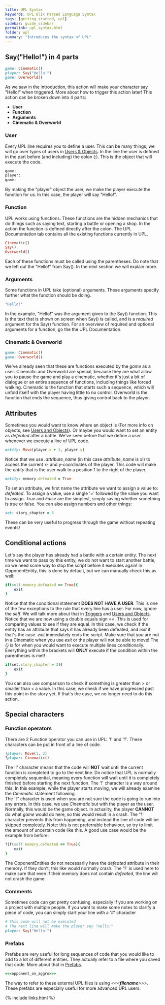 ```yaml
---
title: UPL Syntax
keywords: UPL Ulix Parsed Language Syntax
tags: [getting_started, upl]
sidebar: guide_sidebar
permalink: upl_syntax.html
folder: upl
summary: "Introduces the syntax of UPL"
---
```


## Say("Hello!") in 4 parts

```ruby
game: Cinematic()
player: Say("Hello!")
game: Overworld()
```

As we saw in the introduction, this action will make your character say "Hello!" when triggered. More about how to trigger this action later!
This action can be broken down into 4 parts:
 - **User**
 - **Function**
 - **Arguments**
 - **Cinematic & Overworld**

### User
Every UPL line requires you to define a user. This can be many things, we will go over types of users in [Users & Objects](upl_users_objects.html).
In the line the user is defined in the part before (and including) the colon (:). This is the object that will execute the code.
```ruby
game:
player:
game:
```
By making the "player" object the user, we make the player execute the function for us. In this case, the player will say "Hello!".

### Function
UPL works using functions. These functions are the hidden mechanics that do things such as saying text, starting a battle or opening a shop.
In the action the function is defined directly after the colon. The UPL Documentation tab contains all the existing functions currently in UPL.
```ruby
Cinematic()
Say()
Overworld()
```
Each of these functions must be called using the parentheses. Do note that we left out the "Hello!" from Say(). In the next section we will explain more.

### Arguments
Some functions in UPL take (optional) arguments. These arguments specify further what the function should be doing.
```ruby
"Hello!"
```
In the example, "Hello!" was the argument given to the Say() function. This is the text that is shown on screen when Say() is called, and is a *required* argument for the Say() function. For an overview of required and optional arguments for a function, go the the UPL Documentation.

### Cinematic & Overworld
```ruby
game: Cinematic()
game: Overworld()
```
We've already seen that these are functions executed by the *game* as a user. Cinematic and Overworld are special, because they are what allow you to pause the game and play a cinematic, whether it's just a bit of dialogue or an entire sequence of functions, including things like forced walking. Cinematic is the function that starts such a sequence, which will unfold itself with the player having little to no control. Overworld is the function that ends the sequence, thus giving control back to the player.

## Attributes

Sometimes you would want to know where an object is (For more info on objects, see [Users and Objects](upl_users_objects.html)). Or maybe you would want to set an entity as *defeated* after a battle. We've seen before that we define a *user* whenever we execute a line of UPL code.

```ruby
entity: Move(player.x + 1, player.y)
```
Notice that we use *.attribute_name* (in this case *attribute_name* is *x*!) to access the current x- and y-coordinates of the player. This code will make the *entity* that is the user walk to a position 1 to the right of the player.
```ruby
entity: memory.defeated = True
```
To set an attribute, we first name the attribute we want to assign a value to: *defeated*. To assign a value, use a single '=' followed by the value you want to assign. 
*True* and *False* are the simplest, simply saving whether something is true or false. You can also assign numbers and other things:
```ruby
set: story_chapter = 3
```
These can be very useful to progress through the game without repeating events!

## Conditional actions

Let's say the player has already had a battle with a certain entity. The next time we want to pass by this entity, we do not want to start another battle, so we need some way to stop the script before it executes again! In OpponentEntity, this is done by default, but we can manually check this as well:
```ruby
if(self.memory.defeated == True){
    exit
}
```
Notice that the conditional statement **DOES NOT HAVE A USER**. This is one of the few exceptions to the rule that every line has a user.
For now, ignore the *self*. We will talk more about that in [Triggers](upl_triggers.html) and [Users and Objects](upl_users_objects.html). Notice that we are now using a double equals sign *==*. This is used for comparing values to see if they are equal. In this case, we check if the entity has an attribute that says it has already been defeated, and *exit* if that's the case. *exit* immediately ends the script. Make sure that you are not in a Cinematic when you use *exit* or the player will not be able to move!
The *{}* is for when you would want to execute multiple lines conditionally. Everything within the brackets will **ONLY** execute if the condition within the parentheses is met!

```ruby
if(set.story_chapter > 3){
    exit
}
```
You can also use comparison to check if something is greater than *>* or smaller than *<* a value. In this case, we check if we have progressed past this point in the story yet. If that's the case, we no longer need to do this action.

## Special characters

### Function operators

There are 2 Function operator you can use in UPL: '!' and '?'. These characters can be put in front of a line of code.
```ruby
!player: Move(1, 2)
?player: Cinematic()
```
The '!' character means that the code will **NOT** wait until the current function is completed to go to the next line. Do notice that UPL is normally completely sequential, meaning every function will wait until it is completely finished before starting the next function. The '!' character is a way around this. In this example, while the player starts moving, we will already examine the *Cinematic* statement following. <br/>
The '?' character is used when you are not sure the code is going to run into any errors. In this case, we use *Cinematic* but with the player as the user. Normally, this would be the game object. In actuality, the player **CANNOT** do what *game* would do here, so this would result in a crash. The '?' character prevents this from happening, and instead the line of code will be skipped completely. Note: this is not preferrable behaviour, so try to limit the amount of uncertain code like this. A good use case would be the example from before:
```ruby
?if(self.memory.defeated == True){
    exit
}
```
The OpponentEntities do not necessarily have the *defeated* attribute in their memory. If they don't, this like would normally crash. The '?' is used here to make sure that even if their memory does not contain *defeated*, the line will not crash the game.

### Comments

Sometimes code can get pretty confusing, especially if you are working on a project with multiple people. If you want to make some notes to clarify a piece of code, you can simply start your line with a '#' character

```ruby
# This code will not be executed
# The next line will make the player say "Hello!"
player: Say("Hello!")
```

### Prefabs

Prefabs are very useful for long sequences of code that you would like to add to a lot of different entities. They actually refer to a file where you saved that code. More about that in [Prefabs](upl_prefabs.html).

```ruby
<<<opponent_on_aggro>>>
```

The way to refer to these external UPL files is using *\<\<\<***filename***\>\>\>*. These prefabs are especially useful for more advanced UPL users.

{% include links.html %}
